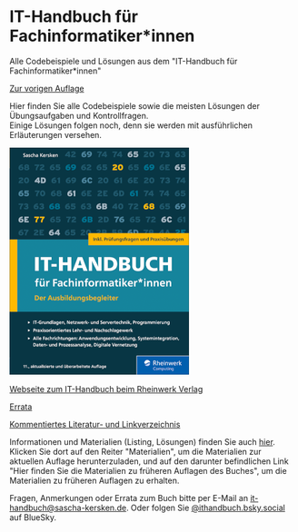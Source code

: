 # IT-Handbuch für Fachinformatiker*innen
Alle Codebeispiele und Lösungen aus dem "IT-Handbuch für Fachinformatiker*innen"

[Zur vorigen Auflage](https://github.com/SaschaKersken/ITHandbuch11)

Hier finden Sie alle Codebeispiele sowie die meisten Lösungen der Übungsaufgaben und Kontrollfragen.<br />
Einige Lösungen folgen noch, denn sie werden mit ausführlichen Erläuterungen versehen.

![Cover von "IT-Handbuch für Fachinformatiker*innen" von Sascha Kersken, 12. Auflage (2025)](it-handbuch-11-small.png)

[Webseite zum IT-Handbuch beim Rheinwerk Verlag](https://www.rheinwerk-verlag.de/it-handbuch-fur-fachinformatikerinnen_5728/)

[Errata](errata.md)

[Kommentiertes Literatur- und Linkverzeichnis](https://github.com/SaschaKersken/ITHandbuch11/blob/main/literatur.md)

Informationen und Materialien (Listing, Lösungen) finden Sie auch [hier](https://www.rheinwerk-verlag.de/it-handbuch-fur-fachinformatikerinnen_5728/). Klicken Sie dort auf den Reiter "Materialien", um die Materialien zur aktuellen Auflage herunterzuladen, und auf den darunter befindlichen Link "Hier finden Sie die Materialien zu früheren Auflagen des Buches", um die Materialien zu früheren Auflagen zu erhalten.

Fragen, Anmerkungen oder Errata zum Buch bitte per E-Mail an [it-handbuch@sascha-kersken.de](mailto:it-handbuch@sascha-kersken.de). Oder folgen Sie [@ithandbuch.bsky.social](https://bsky.app/profile/ithandbuch.bsky.social) auf BlueSky.
